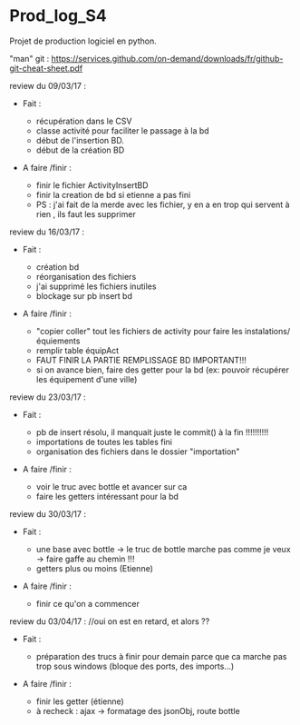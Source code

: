 # Prod_log_S4
Projet de production logiciel en python.

"man" git : https://services.github.com/on-demand/downloads/fr/github-git-cheat-sheet.pdf

review du 09/03/17 :

- Fait :
  - récupération dans le CSV
  - classe activité pour faciliter le passage à la bd
  - début de l'insertion BD.
  - début de la création BD

- A faire /finir :
  - finir le fichier ActivityInsertBD
  - finir la creation de bd si etienne a pas fini
  - PS : j'ai fait de la merde avec les fichier, y en  a en trop qui servent à rien , ils faut les supprimer


review du 16/03/17 :
- Fait :
  - création bd
  - réorganisation des fichiers
  - j'ai supprimé les fichiers inutiles
  - blockage sur pb insert bd


- A faire /finir :
  - "copier coller" tout les fichiers de activity pour faire les instalations/équiements
  - remplir table équipAct
  - FAUT FINIR LA PARTIE REMPLISSAGE BD IMPORTANT!!!
  - si on avance bien, faire des getter pour la bd (ex: pouvoir récupérer les équipement d'une ville)

review du 23/03/17 :
- Fait :
  - pb de insert résolu, il manquait juste le commit() à la fin !!!!!!!!!!
  - importations de toutes les tables fini
  - organisation des fichiers dans le dossier "importation"

- A faire /finir :
  - voir le truc avec bottle et avancer sur ca
  - faire les getters intéressant pour la bd


review du 30/03/17 :
- Fait :
  - une base avec bottle
    -> le truc de bottle marche pas comme je veux
        -> faire gaffe au chemin !!!
  - getters plus ou moins (Etienne)


- A faire /finir :
  - finir ce qu'on a commencer
  
review du 03/04/17 : //oui on est en retard, et alors ??
- Fait :
  - préparation des trucs à finir pour demain parce que ca marche pas trop sous windows (bloque des ports, des imports...)


- A faire /finir :
  - finir les getter (étienne)
  - à recheck : ajax -> formatage des jsonObj, route bottle
